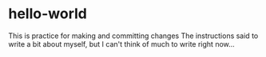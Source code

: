 # hello-world
This is practice for making and committing changes 
The instructions said to write a bit about myself, but I can't think of much to write right now...
